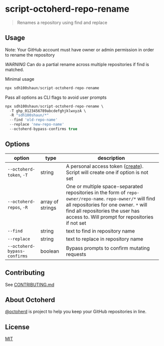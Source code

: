 # script-octoherd-repo-rename


> Renames a repository using find and replace 


## Usage

Note: Your GitHub account must have owner or admin permission in order to rename the repository

*WARNING* Can do a partial rename across multiple repositories if find is matched.

Minimal usage

```js
npx sdh100shaun/script-octoherd-repo-rename
```

Pass all options as CLI flags to avoid user prompts

```js
npx sdh100shaun/script-octoherd-repo-rename \
  -T ghp_0123456789abcdefghjklwxyzA \
  -R "sdh100shaun/*"
  --find 'old-repo-name'
  --replace 'new-repo-name'
  --octoherd-bypass-confirms true
```

## Options

| option                       | type             | description                                                                                                                                                                                                                                 |
| ---------------------------- | ---------------- | ------------------------------------------------------------------------------------------------------------------------------------------------------------------------------------------------------------------------------------------- |
| `--octoherd-token`, `-T`     | string           | A personal access token ([create](https://github.com/settings/tokens/new?scopes=repo)). Script will create one if option is not set                                                                                                         |
| `--octoherd-repos`, `-R`     | array of strings | One or multiple space-separated repositories in the form of `repo-owner/repo-name`. `repo-owner/*` will find all repositories for one owner. `*` will find all repositories the user has access to. Will prompt for repositories if not set |
| `--find` |string |  text to find in repository name |
| `--replace` |string |  text to replace in repository name |
| `--octoherd-bypass-confirms` | boolean          | Bypass prompts to confirm mutating requests                                                                                                                                                                                                 |

## Contributing

See [CONTRIBUTING.md](CONTRIBUTING.md)

## About Octoherd

[@octoherd](https://github.com/octoherd/) is project to help you keep your GitHub repositories in line.

## License

[MIT](LICENSE.md)
